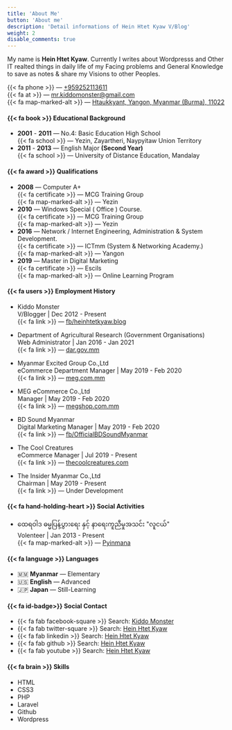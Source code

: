 ```yaml
---
title: 'About Me'
button: 'About me'
description: 'Detail informations of Hein Htet Kyaw V/Blog'
weight: 2
disable_comments: true
---
```


My name is **Hein Htet Kyaw**. Currently I writes about Wordpresss and Other IT realted things in daily life of my Facing problems and General Knowledge to save as notes & share my Visions to other Peoples.

{{< fa phone >}} &mdash; [+959252113611](tel:+959252113611)\
{{< fa at >}} &mdash; [mr.kiddomonster@gmail.com](mailto:mr.kiddomonster@gmail.com)\
{{< fa map-marked-alt >}}  &mdash; [Htaukkyant, Yangon, Myanmar (Burma), 11022](https://goo.gl/maps/KsnuQmQkzf5UF7hZ9)

#### {{< fa book >}} Educational Background
- **2001** - **2011** &mdash; No.4: Basic Education High School\
{{< fa school >}} &mdash; Yezin, Zayartheri, Naypyitaw Union Territory
- **2011** - **2013** &mdash; English Major **(Second Year)**\
{{< fa school >}} &mdash; University of Distance Education, Mandalay

#### {{< fa award >}} Qualifications
- **2008** &mdash; Computer A+\
{{< fa certificate >}} &mdash; MCG Training Group\
{{< fa map-marked-alt >}} &mdash; Yezin
- **2010** &mdash; Windows Special ( Office ) Course.\
{{< fa certificate >}} &mdash; MCG Training Group\
{{< fa map-marked-alt >}} &mdash; Yezin
- **2016** &mdash; Network / Internet Engineering, Administration & System Development.\
{{< fa certificate >}} &mdash; ICTmm (System & Networking Academy.)\
{{< fa map-marked-alt >}} &mdash; Yangon
- **2019** &mdash; Master in Digital Marketing\
{{< fa certificate >}} &mdash; Escils\
{{< fa map-marked-alt >}} &mdash; Online Learning Program

#### {{< fa users >}} Employment History
- Kiddo Monster\
V/Blogger | Dec 2012 - Present\
{{< fa link >}} &mdash; [fb/heinhtetkyaw.blog](https://www.facebook.com/heinhtetkyaw.blog)

- Department of Agricultural Research (Government Organisations)\
Web Administrator | Jan 2016 - Jan 2021\
{{< fa link >}} &mdash; [dar.gov.mm](https://dar.gov.mm)

- Myanmar Excited Group Co.,Ltd\
eCommerce Department Manager | May 2019 - Feb 2020\
{{< fa link >}} &mdash; [meg.com.mm](https://meg.com.mm)

- MEG eCommerce Co.,Ltd\
Manager | May 2019 - Feb 2020\
{{< fa link >}} &mdash; [megshop.com.mm](https://megshop.com.mm)

- BD Sound Myanmar\
Digital Marketing Manager | May 2019 - Feb 2020\
{{< fa link >}} &mdash; [fb/OfficialBDSoundMyanmar](https://www.facebook.com/OfficialBDSoundMyanmar)

- The Cool Creatures\
eCommerce Manager | Jul 2019 - Present\
{{< fa link >}} &mdash; [thecoolcreatures.com](https://thecoolcreatures.com)

- The Insider Myanmar Co.,Ltd\
Chairman | May 2019 - Present\
{{< fa link >}} &mdash; Under Development

#### {{< fa hand-holding-heart >}} Social Activities

- ထေရဝါဒ ဓမ္မပြန့်ပွားရေး နှင့် နာရေးကူညီမှုအသင်း "လူငယ်"\
Volenteer | Jan 2013 - Present\
{{< fa map-marked-alt >}} &mdash; [Pyinmana](https://goo.gl/maps/sWGSu2PtSHs2iPNq8)

#### {{< fa language >}} Languages
- 🇲🇲 **Myanmar** &mdash; Elementary
- 🇺🇸 **English** &mdash; Advanced
- 🇯🇵 **Japan** &mdash; Still-Learning

#### {{< fa id-badge>}} Social Contact
- {{< fa fab facebook-square >}} Search: [Kiddo Monster](https://fb.me/heinhtetkyaw.blog)
- {{< fa fab twitter-square >}} Search: [Hein Htet Kyaw](https://twitter.com/HeinHtetKyaw_)
- {{< fa fab linkedin >}} Search: [Hein Htet Kyaw](https://www.linkedin.com/in/h2kyaw/)
- {{< fa fab github >}} Search: [Hein Htet Kyaw](https://github.com/h2kyaw)
- {{< fa fab youtube >}} Search: [Hein Htet Kyaw](https://www.youtube.com/channel/UCsxb9mQZlUeNuLZvF_ctyIA)

#### {{< fa brain >}} Skills

<div class="list" markdown=1>

- HTML <div class="progress-frame"><div class="progress-bar"><span class="progress-bar-fill" title="70%" style="width: 70%;"></span></div></div>
- CSS3 <div class="progress-frame"><div class="progress-bar"><span class="progress-bar-fill" title="50%" style="width: 50%;"></span></div></div>
- PHP <div class="progress-frame"><div class="progress-bar"><span class="progress-bar-fill" title="30%" style="width: 30%;"></span></div></div>
- Laravel <div class="progress-frame"><div class="progress-bar"><span class="progress-bar-fill" title="20%" style="width: 20%;"></span></div></div>
- Github <div class="progress-frame"><div class="progress-bar"><span class="progress-bar-fill" title="80%" style="width: 80%;"></span></div></div>
- Wordpress <div class="progress-frame"><div class="progress-bar"><span class="progress-bar-fill" title="90%" style="width: 90%;"></span></div></div>

</div>